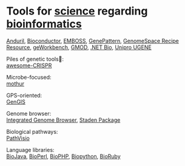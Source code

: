 
# Tools for [science](https://notageni.us/science/) regarding [bioinformatics](https://trendless.tech/bio-computer)

[Anduril](https://anduril.org/site/),
[Bioconductor](https://www.bioconductor.org/),
[EMBOSS](http://emboss.open-bio.org/),
[GenePattern](https://www.genepattern.org/),
[GenomeSpace Recipe Resource](https://recipes.genomespace.org/),
[geWorkbench](https://wiki.c2b2.columbia.edu/workbench/index.php/Home),
[GMOD](http://gmod.org/wiki/Main_Page),
[.NET Bio](https://github.com/dotnetbio/bio),
[Unipro UGENE](https://ugene.net/)

Piles of genetic tools💩:  
[awesome-CRISPR](https://github.com/davidliwei/awesome-CRISPR)

Microbe-focused:  
[mothur](https://mothur.org/)

GPS-oriented:  
[GenGIS](https://beikolab.cs.dal.ca/gengis/Main_Page)

Genome browser:  
[Integrated Genome Browser](https://bioviz.org/),
[Staden Package](https://staden.sourceforge.net/)

Biological pathways:  
[PathVisio](https://pathvisio.org/)

Language libraries:  
[BioJava](https://biojava.org/),
[BioPerl](https://bioperl.org/),
[BioPHP](https://biophp.org/),
[Biopython](https://biopython.org/),
[BioRuby](http://bioruby.org/)
